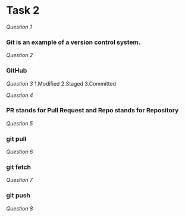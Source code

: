 # Task 2
*Question 1*
### Git is an example of a version control system.
*Question 2*
### GitHub

*Question 3*
1.Modified
2.Staged
3.Committed

*Question 4*
### PR stands for Pull Request and Repo stands for Repository 

*Question 5*
### git pull

*Question 6*
### git fetch

*Question 7*
### git push

*Question 8*

